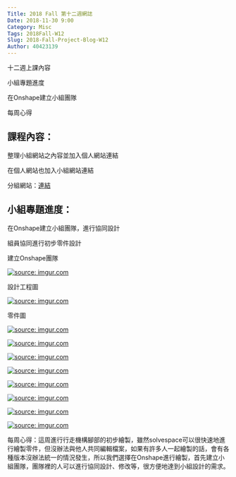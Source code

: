 ```yaml
---
Title: 2018 Fall 第十二週網誌
Date: 2018-11-30 9:00
Category: Misc
Tags: 2018Fall-W12
Slug: 2018-Fall-Project-Blog-W12
Author: 40423139
---
```


十二週上課內容

小組專題進度

在Onshape建立小組團隊

每周心得

<!-- PELICAN_END_SUMMARY -->

## 課程內容：

整理小組網站之內容並加入個人網站連結

在個人網站也加入小組網站連結

分組網站：[連結](https://mdecadp2018.github.io/finalproject-ag3/content/index.html)



## 小組專題進度：

在Onshape建立小組團隊，進行協同設計

組員協同進行初步零件設計

建立Onshape團隊

<a href="https://imgur.com/QHSFTTV"><img src="https://i.imgur.com/QHSFTTV.png" title="source: imgur.com" /></a>

設計工程圖

<a href="https://imgur.com/MD0UobC"><img src="https://i.imgur.com/MD0UobC.png" title="source: imgur.com" /></a>

零件圖

<a href="https://imgur.com/2i6CPjQ"><img src="https://i.imgur.com/2i6CPjQ.png" title="source: imgur.com" /></a>

<a href="https://imgur.com/BVTHmOD"><img src="https://i.imgur.com/BVTHmOD.png" title="source: imgur.com" /></a>

<a href="https://imgur.com/8ZbB97w"><img src="https://i.imgur.com/8ZbB97w.png" title="source: imgur.com" /></a>

<a href="https://imgur.com/ja3YNdw"><img src="https://i.imgur.com/ja3YNdw.png" title="source: imgur.com" /></a>

<a href="https://imgur.com/Po50Shh"><img src="https://i.imgur.com/Po50Shh.png" title="source: imgur.com" /></a>

<a href="https://imgur.com/S0zDD8I"><img src="https://i.imgur.com/S0zDD8I.png" title="source: imgur.com" /></a>

<a href="https://imgur.com/qAnUU2c"><img src="https://i.imgur.com/qAnUU2c.png" title="source: imgur.com" /></a>

<a href="https://imgur.com/tjcfgDr"><img src="https://i.imgur.com/tjcfgDr.png" title="source: imgur.com" /></a>


每周心得：這周進行行走機構腳部的初步繪製，雖然solvespace可以很快速地進行繪製零件，但沒辦法與他人共同編輯檔案，如果有許多人一起繪製的話，會有各種版本沒辦法統一的情況發生，所以我們選擇在Onshape進行繪製，首先建立小組團隊，團隊裡的人可以進行協同設計、修改等，很方便地達到小組設計的需求。
